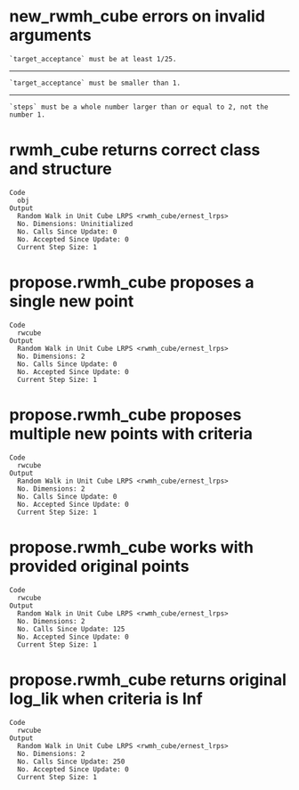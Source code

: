 # new_rwmh_cube errors on invalid arguments

    `target_acceptance` must be at least 1/25.

---

    `target_acceptance` must be smaller than 1.

---

    `steps` must be a whole number larger than or equal to 2, not the number 1.

# rwmh_cube returns correct class and structure

    Code
      obj
    Output
      Random Walk in Unit Cube LRPS <rwmh_cube/ernest_lrps>
      No. Dimensions: Uninitialized
      No. Calls Since Update: 0
      No. Accepted Since Update: 0
      Current Step Size: 1

# propose.rwmh_cube proposes a single new point

    Code
      rwcube
    Output
      Random Walk in Unit Cube LRPS <rwmh_cube/ernest_lrps>
      No. Dimensions: 2
      No. Calls Since Update: 0
      No. Accepted Since Update: 0
      Current Step Size: 1

# propose.rwmh_cube proposes multiple new points with criteria

    Code
      rwcube
    Output
      Random Walk in Unit Cube LRPS <rwmh_cube/ernest_lrps>
      No. Dimensions: 2
      No. Calls Since Update: 0
      No. Accepted Since Update: 0
      Current Step Size: 1

# propose.rwmh_cube works with provided original points

    Code
      rwcube
    Output
      Random Walk in Unit Cube LRPS <rwmh_cube/ernest_lrps>
      No. Dimensions: 2
      No. Calls Since Update: 125
      No. Accepted Since Update: 0
      Current Step Size: 1

# propose.rwmh_cube returns original log_lik when criteria is Inf

    Code
      rwcube
    Output
      Random Walk in Unit Cube LRPS <rwmh_cube/ernest_lrps>
      No. Dimensions: 2
      No. Calls Since Update: 250
      No. Accepted Since Update: 0
      Current Step Size: 1


